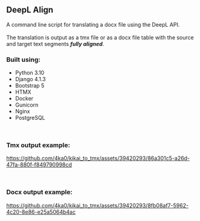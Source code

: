 ## DeepL Align

A command line script for translating a docx file using the DeepL API.<br><br>
The translation is output as a tmx file or as a docx file table with the source and target text segments ***fully aligned***.

### Built using:

* Python 3.10
* Django 4.1.3
* Bootstrap 5
* HTMX
* Docker
* Gunicorn
* Nginx
* PostgreSQL

<br>

### Tmx output example:

https://github.com/4ka0/kikai_to_tmx/assets/39420293/86a301c5-a26d-47fa-880f-f849790998cd

<br>

### Docx output example:

https://github.com/4ka0/kikai_to_tmx/assets/39420293/8fb08af7-5962-4c20-8e86-e25a5064b4ac
